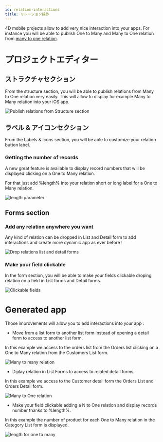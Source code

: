 ```yaml
---
id: relation-interactions
title: リレーション操作
---
```


4D mobile projects allow to add very nice interaction into your apps. For instance you will be able to publish One to Many and Many to One relation from [many to one relation](many-to-one-relations.md).

# プロジェクトエディター

## ストラクチャセクション

From the structure section, you will be able to publish relations from Many to One relation very easily. This will allow to display for example Many to Many relation into your iOS app.

![Publish relations from Structure section](img/structure-section.gif)

## ラベル & アイコンセクション

From the Labels & Icons section, you will be able to customize your relation button label.

### Getting the number of records

A new great feature is available to display record numbers that will be displayed clicking on a One to Many relation.

For that just add %length% into your relation short or long label for a One to Many relation.

![length parameter](img/icons-labels-length-parameter-relation.png)

## Forms section

### Add any relation anywhere you want

Any kind of relation can be dropped in List and Detail form to add interactions and create more dynamic app as ever before !

![Drop relations list and detail forms](img/drop-relation-list-detail-form.gif)

### Make your field clickable

In the form section, you will be able to make your fields clickable droping relation on a field in List forms and Detail forms.

![Clickable fields](img/clickable-fields-relation.gif)


# Generated app

Those improvements will allow you to add interactions into your app :

* Move from a list form to another list form instead of opening a detail form to access to another list form.

In this example we access to the orders list from the Orders list clicking on a One to Many relation from the Customers List form.

![Many to many relation](img/many-to-many-relations.gif)

* Diplay relation in List Forms to access to related detail forms.

In this example we access to the Customer detail form the Orders List and Orders Detail form.

![Many to One relation](img/many-to-one-relations.gif)

* Make your field clickable adding a N to One relation and display records number thanks to %length%.

In this example the number of product for each One to Many relation in the Category List form is displayed.

![length for one to many](img/length-for-one-to-many.png)



